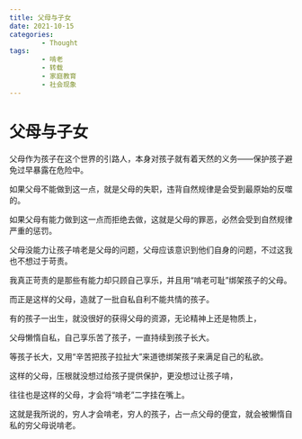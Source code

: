 ```yaml
---
title: 父母与子女
date: 2021-10-15
categories:
        - Thought
tags:
        - 啃老
        - 转载
        - 家庭教育
        - 社会现象
---
```


# 父母与子女

父母作为孩子在这个世界的引路人，本身对孩子就有着天然的义务——保护孩子避免过早暴露在危险中。

如果父母不能做到这一点，就是父母的失职，违背自然规律是会受到最原始的反噬的。

如果父母有能力做到这一点而拒绝去做，这就是父母的罪恶，必然会受到自然规律严重的惩罚。

父母没能力让孩子啃老是父母的问题，父母应该意识到他们自身的问题，不过这我也不想过于苛责。

我真正苛责的是那些有能力却只顾自己享乐，并且用“啃老可耻”绑架孩子的父母。

而正是这样的父母，造就了一批自私自利不能共情的孩子。

有的孩子一出生，就没很好的获得父母的资源，无论精神上还是物质上，

父母懒惰自私，自己享乐苦了孩子，一直持续到孩子长大。

等孩子长大，又用“辛苦把孩子拉扯大”来道徳绑架孩子来满足自己的私欲。

这样的父母，压根就没想过给孩子提供保护，更没想过让孩子啃，

往往也是这样的父母，才会将“啃老”二字挂在嘴上。

这就是我所说的，穷人才会啃老，穷人的孩子，占一点父母的便宜，就会被懒惰自私的穷父母说啃老。
